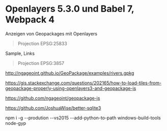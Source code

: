 ﻿# Openlayers 5.3.0 und Babel 7, Webpack 4

Anzeigen von Geopackages mit Openlayers

>Projection EPSG:25833

Sample, Links

> Projection EPSG:3857

http://ngageoint.github.io/GeoPackage/examples/rivers.gpkg

https://gis.stackexchange.com/questions/202165/how-to-load-tiles-from-geopackage-properly-using-openlayers3-and-geopackage-js

https://github.com/ngageoint/geopackage-js

https://github.com/JoshuaWise/better-sqlite3

npm i -g --prodution --vs2015 --add-python-to-path windows-build-tools node-gyp

